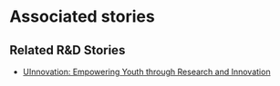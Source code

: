 # Associated stories

<!-- !!DO NOT REMOVE!! start autogenerated hyperlinks -->
## Related R&D Stories
- [UInnovation: Empowering Youth through Research and Innovation](/RnD-Archive/stories/?doc=Explorers_TGO)
<!-- !!DO NOT REMOVE!! end autogenerated hyperlinks -->